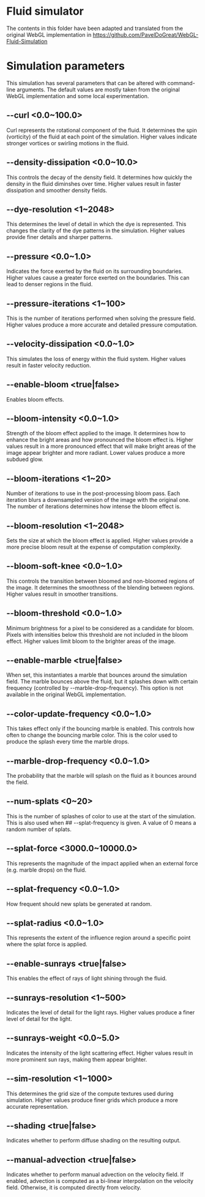 # Fluid simulator

The contents in this folder have been adapted and translated
from the original WebGL implementation in https://github.com/PavelDoGreat/WebGL-Fluid-Simulation

# Simulation parameters

This simulation has several parameters that can be altered with command-line arguments. The default
values are mostly taken from the original WebGL implementation and some local experimentation.

## --curl <0.0~100.0>
Curl represents the rotational component of the fluid. It
determines the spin (vorticity) of the fluid at each point
of the simulation. Higher values indicate stronger vortices
or swirling motions in the fluid.

## --density-dissipation <0.0~10.0>
This controls the decay of the density field. It determines
how quickly the density in the fluid diminshes over time.
Higher values result in faster dissipation and smoother
density fields.

## --dye-resolution <1~2048>
This determines the level of detail in which the dye is
represented. This changes the clarity of the dye patterns in
the simulation. Higher values provide finer details and
sharper patterns.

## --pressure <0.0~1.0>
Indicates the force exerted by the fluid on its surrounding
boundaries. Higher values cause a greater force exerted on
the boundaries. This can lead to denser regions in the
fluid.

## --pressure-iterations <1~100>
This is the number of iterations performed when solving the
pressure field. Higher values produce a more accurate and
detailed pressure computation.

## --velocity-dissipation <0.0~1.0>
This simulates the loss of energy within the fluid system.
Higher values result in faster velocity reduction.

## --enable-bloom <true|false>
Enables bloom effects.

## --bloom-intensity <0.0~1.0>
Strength of the bloom effect applied to the image. It
determines how to enhance the bright areas and how
pronounced the bloom effect is. Higher values result in a
more pronounced effect that will make bright areas of the
image appear brighter and more radiant. Lower values produce
a more subdued glow.

## --bloom-iterations <1~20>
Number of iterations to use in the post-processing bloom
pass. Each iteration blurs a downsampled version of the
image with the original one. The number of iterations
determines how intense the bloom effect is.

## --bloom-resolution <1~2048>
Sets the size at which the bloom effect is applied. Higher
values provide a more precise bloom result at the expense of
computation complexity.

## --bloom-soft-knee <0.0~1.0>
This controls the transition between bloomed and non-bloomed
regions of the image. It determines the smoothness of the
blending between regions. Higher values result in smoother
transitions.

## --bloom-threshold <0.0~1.0>
Minimum brightness for a pixel to be considered as a
candidate for bloom. Pixels with intensities below this
threshold are not included in the bloom effect. Higher
values limit bloom to the brighter areas of the image.

## --enable-marble <true|false>
When set, this instantiates a marble that bounces around the
simulation field. The marble bounces above the fluid, but it
splashes down with certain frequency (controlled by
--marble-drop-frequency). This option is not available in
the original WebGL implementation.

## --color-update-frequency <0.0~1.0>
This takes effect only if the bouncing marble is enabled.
This controls how often to change the bouncing marble color.
This is the color used to produce the splash every time the
marble drops.

## --marble-drop-frequency <0.0~1.0>
The probability that the marble will splash on the fluid as
it bounces around the field.

## --num-splats <0~20>
This is the number of splashes of color to use at the start
of the simulation. This is also used when ## --splat-frequency
is given. A value of 0 means a random number of splats.

## --splat-force <3000.0~10000.0>
This represents the magnitude of the impact applied when an
external force (e.g. marble drops) on the fluid.

## --splat-frequency <0.0~1.0>
How frequent should new splats be generated at random.

## --splat-radius <0.0~1.0>
This represents the extent of the influence region around a
specific point where the splat force is applied.

## --enable-sunrays <true|false>
This enables the effect of rays of light shining through the
fluid.

## --sunrays-resolution <1~500>
Indicates the level of detail for the light rays. Higher
values produce a finer level of detail for the light.

## --sunrays-weight <0.0~5.0>
Indicates the intensity of the light scattering effect.
Higher values result in more prominent sun rays, making them
appear brighter.

## --sim-resolution <1~1000>
This determines the grid size of the compute textures used
during simulation. Higher values produce finer grids which
produce a more accurate representation.

## --shading <true|false>
Indicates whether to perform diffuse shading on the resulting output.

## --manual-advection <true|false>
Indicates whether to perform manual advection on the velocity field. If
enabled, advection is computed as a bi-linear interpolation on the velocity
field. Otherwise, it is computed directly from velocity.